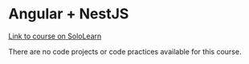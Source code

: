 # Angular + NestJS

[Link to course on SoloLearn](https://www.sololearn.com/learn/courses/angular)

There are no code projects or code practices available for this course.